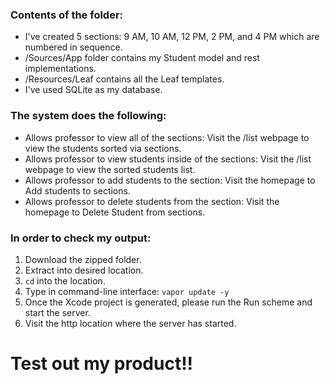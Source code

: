 ### Contents of the folder: 

* I've created 5 sections: 9 AM, 10 AM, 12 PM, 2 PM, and 4 PM which are numbered in sequence. 
* /Sources/App folder contains my Student model and rest implementations.
* /Resources/Leaf contains all the Leaf templates. 
* I've used SQLite as my database. 

### The system does the following:
* Allows professor to view all of the sections: Visit the /list webpage to view the students sorted via sections.
* Allows professor to view students inside of the sections: Visit the /list webpage to view the sorted students list.
* Allows professor to add students to the section: Visit the homepage to Add students to sections.
* Allows professor to delete students from the section: Visit the homepage to Delete Student from sections. 

### In order to check my output: 

1. Download the zipped folder.
2. Extract into desired location. 
3. `cd` into the location.
4. Type in command-line interface: `vapor update -y`
5. Once the Xcode project is generated, please run the Run scheme and start the server. 
6. Visit the http location where the server has started.
    
#   Test out my product!!
